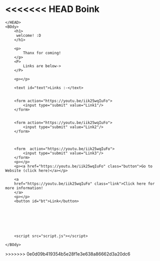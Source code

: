 <<<<<<< HEAD
Boink
=======
<html>
    <HEAD>
        <TITle>
            NOVA 
        </TITle>
        <link rel="stylesheet" href="style.css">
        
       
    </HEAD>
    <BOdy>
        <h1>
         welcome! :D
        </h1>
        
        <p>
            Thanx for coming!
        </p>
        <P>
            Links are below->
        </P>

        <p></p>

        <text id="text">Links :-</text>
        

        <form action="https://youtu.be/iik25wqIuFo">
            <input type="submit" value="Link1"/>
        </form>
      

        <form action="https://youtu.be/iik25wqIuFo">
            <input type="submit" value="Link2"/>
        </form>

   

        <form  action="https://youtu.be/iik25wqIuFo">
            <input type="submit" value="Link3"/>
        </form>
        <p></p>
        <p><a href="https://youtu.be/iik25wqIuFo" class="button">Go to Website (click here)</a></p>

        <a
        href="https://youtu.be/iik25wqIuFo" class="link">Click here for more information! 
        </a>
        <p></p>
        <button id="bt">Link</button>
        
           
     
        
    
      

        <script src="script.js"></script> 

    </BOdy>
</html>
>>>>>>> 0e0d09b419354b5e28f1e3e638a86662d3a20dc6
